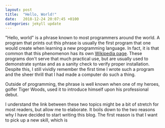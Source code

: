 ```yaml
---
layout: post
title:  "Hello, World!"
date:   2018-12-24 20:07:45 +0100
categories: jekyll update
---
```

"Hello, world" is a phrase known to most programmers around the world.
A program that prints out this phrase is usually the first program that one would
create when learning a new programming language. In fact, it is that common that
this phenomenon has its own [Wikipedia page][hello-world-wiki]. These programs
don't serve that much practical use, but are usually used to demonstrate syntax
and as a sanity check to verify proper installation. Despite this, I still vividly
remember the first time I wrote such a program and the sheer thrill that I had made a computer
do such a thing.

Outside of programming, the phrase is well known when one of my heroes, golfer Tiger Woods,
used it to introduce himself upon his professional debut.

I understand the link between these two topics might be a bit of stretch for most
readers, but allow me to elaborate. It boils down to the two reasons why I have decided
to start writing this blog. The first reason is that I want to pick up a new skill, which is


[hello-world-wiki]: https://en.wikipedia.org/wiki/%22Hello,_World!%22_program
